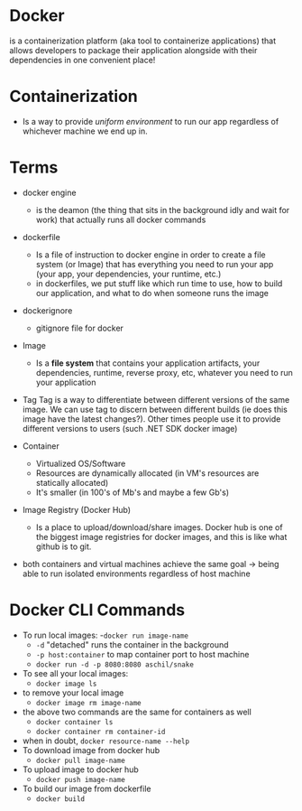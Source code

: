 # Docker
is a containerization platform (aka tool to containerize applications) that allows developers to package their application alongside with their dependencies in one convenient place!

# Containerization
- Is a way to provide *uniform environment* to run our app regardless of whichever machine we end up in.

# Terms
- docker engine
    - is the deamon (the thing that sits in the background idly and wait for work) that actually runs all docker commands

- dockerfile
    - Is a file of instruction to docker engine in order to create a file system (or Image) that has everything you need to run your app (your app, your dependencies, your runtime, etc.)
    - in dockerfiles, we put stuff like which run time to use, how to build our application, and what to do when someone runs the image

- dockerignore
    - gitignore file for docker

- Image
    - Is a **file system** that contains your application artifacts, your dependencies, runtime, reverse proxy, etc, whatever you need to run your application

- Tag
    Tag is a way to differentiate between different versions of the same image. 
    We can use tag to discern between different builds (ie does this image have the latest changes?). Other times people use it to provide different versions to users (such .NET SDK docker image)

- Container
    - Virtualized OS/Software
    - Resources are dynamically allocated (in VM's resources are statically allocated)
    - It's smaller (in 100's of Mb's and maybe a few Gb's)

- Image Registry (Docker Hub)
    - Is a place to upload/download/share images. Docker hub is one of the biggest image registries for docker images, and this is like what github is to git.

- both containers and virtual machines achieve the same goal -> being able to run isolated environments regardless of host machine

# Docker CLI Commands
- To run local images:
    -`docker run image-name`
    - `-d` "detached" runs the container in the background
    - `-p host:container` to map container port to host machine
    - `docker run -d -p 8080:8080 aschil/snake`
- To see all your local images:
    - `docker image ls`
- to remove your local image
    - `docker image rm image-name`
- the above two commands are the same for containers as well
    - `docker container ls`
    - `docker container rm container-id`
- when in doubt, `docker resource-name --help`
- To download image from docker hub
    - `docker pull image-name`
- To upload image to docker hub
    - `docker push image-name`
- To build our image from dockerfile
    - `docker build`